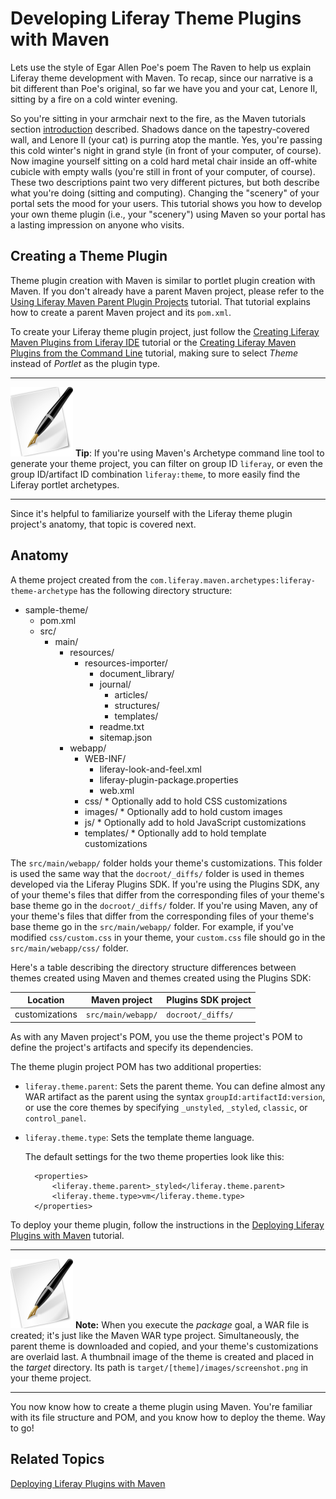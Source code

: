 # Developing Liferay Theme Plugins with Maven [](id=developing-liferay-theme-plugins-with-maven-lp-6-2-develop-tutorial)

Lets use the style of Egar Allen Poe's poem The Raven to help us explain Liferay
theme development with Maven. To recap, since our narrative is a bit different
than Poe's original, so far we have you and your cat, Lenore II, sitting by a
fire on a cold winter evening.

So you're sitting in your armchair next to the fire, as the Maven tutorials
section
[introduction](https://www-ldn.liferay.com/develop/tutorials/-/knowledge_base/maven-lp-6-2-develop-tutorial)
described. Shadows dance on the tapestry-covered wall, and Lenore II (your cat)
is purring atop the mantle. Yes, you're passing this cold winter's night in
grand style (in front of your computer, of course). Now imagine yourself
sitting on a cold hard metal chair inside an off-white cubicle with empty walls
(you're still in front of your computer, of course). These two descriptions
paint two very different pictures, but both describe what you're doing (sitting
and computing). Changing the "scenery" of your portal sets the mood for your
users.  This tutorial shows you how to develop your own theme plugin (i.e.,
your "scenery") using Maven so your portal has a lasting impression on anyone
who visits. 

## Creating a Theme Plugin

Theme plugin creation with Maven is similar to portlet plugin creation with
Maven. If you don't already have a parent Maven project, please refer to the
[Using Liferay Maven Parent Plugin Projects](https://www-ldn.liferay.com/develop/tutorials/-/knowledge_base/using-liferay-maven-parent-plugin-projects-lp-6-2-develop-tutorial)
tutorial. That tutorial explains how to create a parent Maven project and its
`pom.xml`. 

To create your Liferay theme plugin project, just follow the
[Creating Liferay Maven Plugins from Liferay IDE](https://www-ldn.liferay.com/develop/tutorials/-/knowledge_base/creating-liferay-maven-plugins-from-liferay-ide-lp-6-2-develop-tutorial)
tutorial or the
[Creating Liferay Maven Plugins from the Command Line](https://www-ldn.liferay.com/develop/tutorials/-/knowledge_base/creating-liferay-maven-plugins-from-the-command-lin-lp-6-2-develop-tutorial)
tutorial, making sure to select *Theme* instead of *Portlet* as the plugin type. 

---

![tip](../../images/tip-pen-paper.png) **Tip**: If you're using Maven's
Archetype command line tool to generate your theme project, you can filter on
group ID `liferay`, or even the group ID/artifact ID combination
`liferay:theme`, to more easily find the Liferay portlet archetypes. 

---

Since it's helpful to familiarize yourself with the Liferay theme plugin
project's anatomy, that topic is covered next. 

## Anatomy

A theme project created from the
`com.liferay.maven.archetypes:liferay-theme-archetype` has the following
directory structure: 

- sample-theme/
    - pom.xml
    - src/
        - main/
            - resources/
                - resources-importer/
                    - document_library/
                    - journal/
                        - articles/
                        - structures/
                        - templates/
                    - readme.txt
                    - sitemap.json
            - webapp/
                - WEB-INF/
                    - liferay-look-and-feel.xml
                    - liferay-plugin-package.properties
                    - web.xml
                - css/ \* Optionally add to hold CSS customizations
                - images/ \* Optionally add to hold custom images
                - js/ \* Optionally add to hold JavaScript customizations
                - templates/ \* Optionally add to hold template customizations

The `src/main/webapp/` folder holds your theme's customizations. This folder is
used the same way that the `docroot/_diffs/` folder is used in themes developed
via the Liferay Plugins SDK. If you're using the Plugins SDK, any of your
theme's files that differ from the corresponding files of your theme's base
theme go in the `docroot/_diffs/` folder. If you're using Maven, any of your
theme's files that differ from the corresponding files of your theme's base
theme go in the `src/main/webapp/` folder. For example, if you've modified
`css/custom.css` in your theme, your `custom.css` file should go in the
`src/main/webapp/css/` folder. 

Here's a table describing the directory structure differences between themes
created using Maven and themes created using the Plugins SDK: 

Location       | Maven project      | Plugins SDK project |
-------------- | ------------------ | ------------------- |
customizations | `src/main/webapp/` | `docroot/_diffs/`   |

<!--
Revisit adding this link after the themes tutorials are published.

To view the directory structure of a theme developed by the Liferay Plugins SDK,
visit the *Anatomy of a Theme Project* section in the [Creating Liferay
Themes](http://www.liferay.com) tutorial.
-->

As with any Maven project's POM, you use the theme project's POM to define the
project's artifacts and specify its dependencies. 

The theme plugin project POM has two additional properties: 

- `liferay.theme.parent`: Sets the parent theme. You can define almost any WAR
  artifact as the parent using the syntax `groupId:artifactId:version`, or use
  the core themes by specifying `_unstyled`, `_styled`, `classic`, or
  `control_panel`. 
- `liferay.theme.type`: Sets the template theme language. 

    The default settings for the two theme properties look like this:
        
        <properties>
            <liferay.theme.parent>_styled</liferay.theme.parent>
            <liferay.theme.type>vm</liferay.theme.type>
        </properties>

To deploy your theme plugin, follow the instructions in the
[Deploying Liferay Plugins with Maven](https://www-ldn.liferay.com/develop/tutorials/-/knowledge_base/deploying-liferay-plugins-with-maven-lp-6-2-develop-tutorial)
tutorial. 

---

![note](../../images/tip-pen-paper.png) **Note:** When you execute the *package*
goal, a WAR file is created; it's just like the Maven WAR type project.
Simultaneously, the parent theme is downloaded and copied, and your theme's
customizations are overlaid last. A thumbnail image of the theme is created and
placed in the *target* directory. Its path is
`target/[theme]/images/screenshot.png` in your theme project. 

---

You now know how to create a theme plugin using Maven. You're familiar with
its file structure and POM, and you know how to deploy the theme. Way to go!

## Related Topics

[Deploying Liferay Plugins with Maven](/develop/tutorials/-/knowledge_base/deploying-liferay-plugins-with-maven-lp-6-2-develop-tutorial)

<!-- Add link to Themes section. Jim -->
